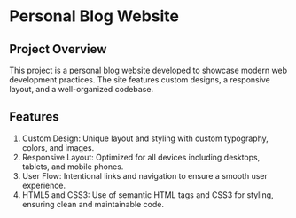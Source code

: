 # Personal Blog Website
## Project Overview
This project is a personal blog website developed to showcase modern web development practices. The site features custom designs, a responsive layout, and a well-organized codebase.

## Features
1. Custom Design: Unique layout and styling with custom typography, colors, and images.
2. Responsive Layout: Optimized for all devices including desktops, tablets, and mobile phones.
3. User Flow: Intentional links and navigation to ensure a smooth user experience.
4. HTML5 and CSS3: Use of semantic HTML tags and CSS3 for styling, ensuring clean and maintainable code.

